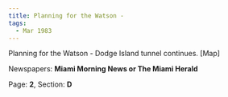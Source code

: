 ```yaml
---  
title: Planning for the Watson -  
tags:  
  - Mar 1983  
---  
```

  
Planning for the Watson - Dodge Island tunnel continues. [Map]  
  
Newspapers: **Miami Morning News or The Miami Herald**  
  
Page: **2**, Section: **D** 
